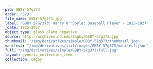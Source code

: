 ```yaml
---
pid: GBBY-57g373
order: '373'
file_name: GBBY-57g373.jpg
label: 'GBBY 57G/373: Harry O''Boyle: Baseball Player - 1925-1927'
_date: 1925-1927
object_type: glass plate negative
source: http://archives.nd.edu/Bagby/GBBY-57g373.jpg
thumbnail: "/img/derivatives/simple/GBBY-57g373/thumbnail.jpg"
manifest: "/img/derivatives/iiif/images/GBBY-57g373/manifest.json"
full: "/img/derivatives/simple/GBBY-57g373/full.jpg"
layout: generic_collection_item
collection: bagby
---
```

